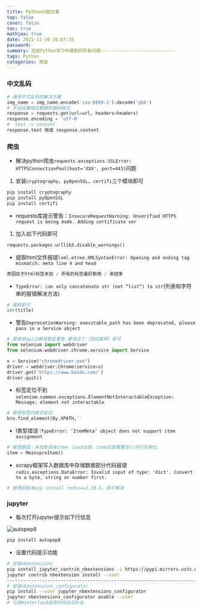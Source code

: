 ```yaml
---
title: Python问题合集
top: false
cover: false
toc: true
mathjax: true
date: 2021-11-16 16:57:33
password:
summary: 总结Python学习中遇到的所有问题----------------------------
tags: Python
categories: 爬虫
---
```


### 中文乱码

```python
# 通用中文乱码的解决方案
img_name = img_name.encode('iso-8859-1').decode('gbk')
# 手动设置相应数据的编码格式
response = requests.get(url=url, headers=headers)
response.encoding = 'utf-8'
#  text -> content
response.text 改成 response.content
```

### 爬虫

- 解决python爬虫`requests.exceptions.SSLError: HTTPSConnectionPool(host='XXX', port=443)`问题

1. 安装`cryptography`、`pyOpenSSL`、`certifi`三个模块即可

```bash
pip install cryptography
pip install pyOpenSSL
pip install certifi
```

- requests库提示警告：`InsecureRequestWarning: Unverified HTTPS request is being made. Adding certificate ver`

1. 加入如下代码即可

```python
requests.packages.urllib3.disable_warnings()
```

- 提取html文件报错`lxml.etree.XMLSyntaxError: Opening and ending tag mismatch: meta line 4 and head`

```python
原因在于html标签未加 / 所有的标签最好都用 / 来结束
```

- `TypeError: can only concatenate str (not “list”) to str`(列表和字符串的报错解决方法)

```python
# 强转即可
str(title)
```

- 警告`DeprecationWarning: executable_path has been deprecated, please pass in a Service object`

```python
# 是使用api过期导致此警告 使用这个（测试案例）即可
from selenium import webdriver
from selenium.webdriver.chrome.service import Service

s = Service("chromedriver.exe")
driver = webdriver.Chrome(service=s)
driver.get('https://www.baidu.com/')
driver.quit() 

```

- 标签定位不到`selenium.common.exceptions.ElementNotInteractableException: Message: element not interactable`

```python
# 使用标签的绝对定位
bro.find_element(By.XPATH,''
```

- l类型错误 :`TypeError: ‘ItemMeta‘ object does not support item assignment`

```python
# 报错原因：未找到具体item，load出错，item后面需要加()进行实例化。
item = MeinvproItem()
```

- scrapy框架写入数据库中存储数据部分代码报错 `redis.exceptions.DataError: Invalid input of type: 'dict'. Convert to a byte, string or number first. `

```python
# 使用旧版本pip install redis==2.10.6，即可解决
```



### jupyter

- 每次打开jupyter提示如下行信息

![autopep8](https://img-blog.csdnimg.cn/2bad4a8b136c4f35a72dcd06bf0f74b3.png)

```bash
pip install autopep8
```

- 设置代码提示功能

```bash
# 安装nbextensions
pip install jupyter_contrib_nbextensions -i https://pypi.mirrors.ustc.edu.cn/simple
jupyter contrib nbextension install --user
-------------------------------------------------------------------------------------------------------------------
# 安装nbextensions_configurator
pip install --user jupyter_nbextensions_configurator 
jupyter nbextensions_configurator enable --user
# 勾选Hinterland启用代码自动补全
```























































